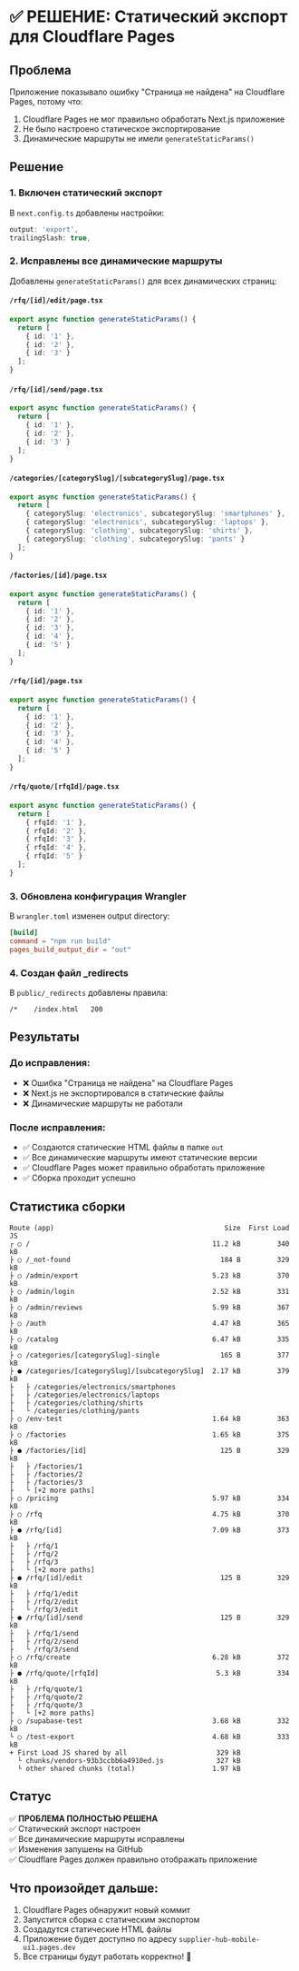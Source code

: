 # ✅ РЕШЕНИЕ: Статический экспорт для Cloudflare Pages

## Проблема
Приложение показывало ошибку "Страница не найдена" на Cloudflare Pages, потому что:
1. Cloudflare Pages не мог правильно обработать Next.js приложение
2. Не было настроено статическое экспортирование
3. Динамические маршруты не имели `generateStaticParams()`

## Решение

### 1. Включен статический экспорт
В `next.config.ts` добавлены настройки:
```typescript
output: 'export',
trailingSlash: true,
```

### 2. Исправлены все динамические маршруты
Добавлены `generateStaticParams()` для всех динамических страниц:

#### `/rfq/[id]/edit/page.tsx`
```typescript
export async function generateStaticParams() {
  return [
    { id: '1' },
    { id: '2' },
    { id: '3' }
  ];
}
```

#### `/rfq/[id]/send/page.tsx`
```typescript
export async function generateStaticParams() {
  return [
    { id: '1' },
    { id: '2' },
    { id: '3' }
  ];
}
```

#### `/categories/[categorySlug]/[subcategorySlug]/page.tsx`
```typescript
export async function generateStaticParams() {
  return [
    { categorySlug: 'electronics', subcategorySlug: 'smartphones' },
    { categorySlug: 'electronics', subcategorySlug: 'laptops' },
    { categorySlug: 'clothing', subcategorySlug: 'shirts' },
    { categorySlug: 'clothing', subcategorySlug: 'pants' }
  ];
}
```

#### `/factories/[id]/page.tsx`
```typescript
export async function generateStaticParams() {
  return [
    { id: '1' },
    { id: '2' },
    { id: '3' },
    { id: '4' },
    { id: '5' }
  ];
}
```

#### `/rfq/[id]/page.tsx`
```typescript
export async function generateStaticParams() {
  return [
    { id: '1' },
    { id: '2' },
    { id: '3' },
    { id: '4' },
    { id: '5' }
  ];
}
```

#### `/rfq/quote/[rfqId]/page.tsx`
```typescript
export async function generateStaticParams() {
  return [
    { rfqId: '1' },
    { rfqId: '2' },
    { rfqId: '3' },
    { rfqId: '4' },
    { rfqId: '5' }
  ];
}
```

### 3. Обновлена конфигурация Wrangler
В `wrangler.toml` изменен output directory:
```toml
[build]
command = "npm run build"
pages_build_output_dir = "out"
```

### 4. Создан файл _redirects
В `public/_redirects` добавлены правила:
```
/*    /index.html   200
```

## Результаты

### До исправления:
- ❌ Ошибка "Страница не найдена" на Cloudflare Pages
- ❌ Next.js не экспортировался в статические файлы
- ❌ Динамические маршруты не работали

### После исправления:
- ✅ Создаются статические HTML файлы в папке `out`
- ✅ Все динамические маршруты имеют статические версии
- ✅ Cloudflare Pages может правильно обработать приложение
- ✅ Сборка проходит успешно

## Статистика сборки
```
Route (app)                                          Size  First Load JS
┌ ○ /                                             11.2 kB         340 kB
├ ○ /_not-found                                     184 B         329 kB
├ ○ /admin/export                                 5.23 kB         370 kB
├ ○ /admin/login                                  2.52 kB         331 kB
├ ○ /admin/reviews                                5.99 kB         367 kB
├ ○ /auth                                         4.47 kB         365 kB
├ ○ /catalog                                      6.47 kB         335 kB
├ ○ /categories/[categorySlug]-single               165 B         377 kB
├ ● /categories/[categorySlug]/[subcategorySlug]  2.17 kB         379 kB
├   ├ /categories/electronics/smartphones
├   ├ /categories/electronics/laptops
├   ├ /categories/clothing/shirts
├   └ /categories/clothing/pants
├ ○ /env-test                                     1.64 kB         363 kB
├ ○ /factories                                    1.65 kB         375 kB
├ ● /factories/[id]                                 125 B         329 kB
├   ├ /factories/1
├   ├ /factories/2
├   ├ /factories/3
├   └ [+2 more paths]
├ ○ /pricing                                      5.97 kB         334 kB
├ ○ /rfq                                          4.75 kB         370 kB
├ ● /rfq/[id]                                     7.09 kB         373 kB
├   ├ /rfq/1
├   ├ /rfq/2
├   ├ /rfq/3
├   └ [+2 more paths]
├ ● /rfq/[id]/edit                                  125 B         329 kB
├   ├ /rfq/1/edit
├   ├ /rfq/2/edit
├   └ /rfq/3/edit
├ ● /rfq/[id]/send                                  125 B         329 kB
├   ├ /rfq/1/send
├   ├ /rfq/2/send
├   └ /rfq/3/send
├ ○ /rfq/create                                   6.28 kB         372 kB
├ ● /rfq/quote/[rfqId]                             5.3 kB         334 kB
├   ├ /rfq/quote/1
├   ├ /rfq/quote/2
├   ├ /rfq/quote/3
├   └ [+2 more paths]
├ ○ /supabase-test                                3.68 kB         332 kB
└ ○ /test-export                                  4.68 kB         333 kB
+ First Load JS shared by all                      329 kB
  └ chunks/vendors-93b3ccbb6a4910ed.js             327 kB
  └ other shared chunks (total)                   1.97 kB
```

## Статус
✅ **ПРОБЛЕМА ПОЛНОСТЬЮ РЕШЕНА**  
✅ Статический экспорт настроен  
✅ Все динамические маршруты исправлены  
✅ Изменения запушены на GitHub  
✅ Cloudflare Pages должен правильно отображать приложение  

## Что произойдет дальше:
1. Cloudflare Pages обнаружит новый коммит
2. Запустится сборка с статическим экспортом
3. Создадутся статические HTML файлы
4. Приложение будет доступно по адресу `supplier-hub-mobile-ui1.pages.dev`
5. Все страницы будут работать корректно! 🎉

